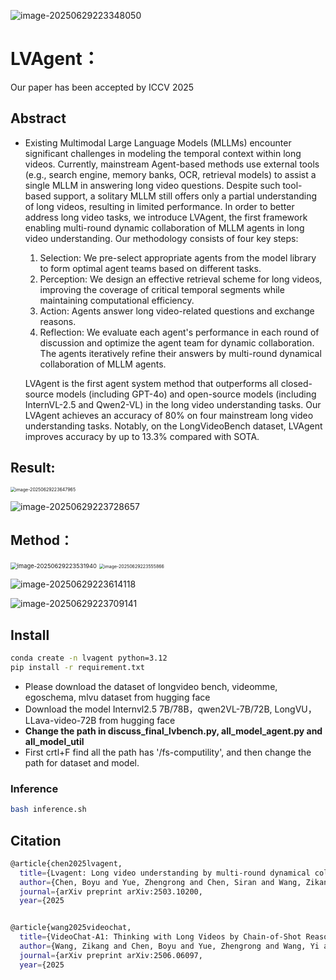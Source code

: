 ![image-20250629223348050](Readme.assets/image-20250629223348050.png)

# LVAgent：

Our paper has been accepted by ICCV 2025

## Abstract

- Existing Multimodal Large Language Models (MLLMs) encounter significant challenges in modeling the temporal context within long videos. 
  Currently, mainstream Agent-based methods use external tools (e.g., search engine, memory banks, OCR, retrieval models) to assist a single MLLM in answering long video questions. Despite such tool-based support, a solitary MLLM still offers only a partial understanding of long videos, resulting in limited performance.
  In order to better address long video tasks, we introduce LVAgent, the first framework enabling multi-round dynamic collaboration of MLLM agents in long video understanding.
  Our methodology consists of four key steps: 

  1) Selection: We pre-select appropriate agents from the model library to form optimal agent teams based on different tasks.
  2) Perception: 
    We design an effective retrieval scheme for long videos, improving the coverage of critical temporal segments while maintaining computational efficiency‌.
  3) Action: Agents answer long video-related questions and exchange reasons.
  4) Reflection: We evaluate each agent's performance in each round of discussion and optimize the agent team for dynamic collaboration.
     The agents iteratively refine their answers by multi-round dynamical collaboration of MLLM agents.

  LVAgent is the first agent system method that outperforms all closed-source models (including GPT-4o) and open-source models (including InternVL-2.5 and Qwen2-VL) in the long video understanding tasks.  Our LVAgent achieves an accuracy of 80% on four mainstream long video understanding tasks. Notably, on the LongVideoBench dataset, LVAgent improves accuracy by up to 13.3% compared with SOTA.

## Result:

<img src="Readme.assets/image-20250629223647965.png" alt="image-20250629223647965" style="zoom:50%;" />

![image-20250629223728657](Readme.assets/image-20250629223728657.png)

## Method：

<img src="Readme.assets/image-20250629223531940.png" alt="image-20250629223531940" style="zoom:67%;" />

<img src="Readme.assets/image-20250629223555866.png" alt="image-20250629223555866" style="zoom:50%;" />

![image-20250629223614118](Readme.assets/image-20250629223614118.png)

![image-20250629223709141](Readme.assets/image-20250629223709141.png)

## Install

```bash
conda create -n lvagent python=3.12
pip install -r requirement.txt
```

- Please download the dataset of longvideo bench, videomme, egoschema, mlvu dataset from hugging face
- Download the model Internvl2.5 7B/78B，qwen2VL-7B/72B, LongVU，LLava-video-72B from hugging face
- **Change the path in  discuss_final_lvbench.py, all_model_agent.py and  all_model_util**
- First crtl+F find all the path has '/fs-computility', and then change the path for dataset and model.

### Inference

```bash
bash inference.sh
```

## Citation

```bash
@article{chen2025lvagent,
  title={Lvagent: Long video understanding by multi-round dynamical collaboration of mllm agents,
  author={Chen, Boyu and Yue, Zhengrong and Chen, Siran and Wang, Zikang and Liu, Yang and Li, Peng and Wang, Yali,
  journal={arXiv preprint arXiv:2503.10200,
  year={2025


@article{wang2025videochat,
  title={VideoChat-A1: Thinking with Long Videos by Chain-of-Shot Reasoning,
  author={Wang, Zikang and Chen, Boyu and Yue, Zhengrong and Wang, Yi and Qiao, Yu and Wang, Limin and Wang, Yali,
  journal={arXiv preprint arXiv:2506.06097,
  year={2025

```

